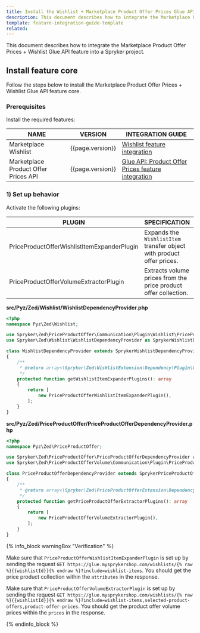 ```yaml
---
title: Install the Wishlist + Marketplace Product Offer Prices Glue API
description: This document describes how to integrate the Marketplace Product Offer Prices + Wishlist Glue API feature into a Spryker project.
template: feature-integration-guide-template
related:
---
```


This document describes how to integrate the Marketplace Product Offer Prices + Wishlist Glue API feature into a Spryker project.

## Install feature core

Follow the steps below to install the Marketplace Product Offer Prices + Wishlist Glue API feature core.

### Prerequisites

Install the required features:

| NAME | VERSION | INTEGRATION GUIDE |
| --------------- | ------- | ---------- |
| Marketplace Wishlist | {{page.version}} |[Wishlist feature integration](/docs/pbc/all/shopping-list-and-wishlist/{{page.version}}/marketplace/install-and-upgrade/install-features/install-the-marketplace-wishlist-feature.html) |
| Marketplace Product Offer Prices API | {{page.version}} |[Glue API: Product Offer Prices feature integration](/docs/pbc/all/price-management/{{page.version}}/marketplace/install-and-upgrade/install-glue-api/install-the-marketplace-product-offer-prices-glue-api.html) |


### 1) Set up behavior

Activate the following plugins:

| PLUGIN | SPECIFICATION | PREREQUISITES | NAMESPACE |
|---|---|---|---|
| PriceProductOfferWishlistItemExpanderPlugin | Expands the `WishlistItem` transfer object with product offer prices. |  | Spryker\Zed\PriceProductOffer\Communication\Plugin\Wishlist |
| PriceProductOfferVolumeExtractorPlugin | Extracts volume prices from the price product offer collection. |  | Spryker\Zed\PriceProductOfferVolume\Communication\Plugin\PriceProductOffer |

**src/Pyz/Zed/Wishlist/WishlistDependencyProvider.php**

```php
<?php
namespace Pyz\Zed\Wishlist;

use Spryker\Zed\PriceProductOffer\Communication\Plugin\Wishlist\PriceProductOfferWishlistItemExpanderPlugin;
use Spryker\Zed\Wishlist\WishlistDependencyProvider as SprykerWishlistDependencyProvider;

class WishlistDependencyProvider extends SprykerWishlistDependencyProvider
{
    /**
     * @return array<\Spryker\Zed\WishlistExtension\Dependency\Plugin\WishlistItemExpanderPluginInterface>
     */
    protected function getWishlistItemExpanderPlugins(): array
    {
        return [
            new PriceProductOfferWishlistItemExpanderPlugin(),
        ];
    }
}
```

**src/Pyz/Zed/PriceProductOffer/PriceProductOfferDependencyProvider.php**

```php
<?php
namespace Pyz\Zed\PriceProductOffer;

use Spryker\Zed\PriceProductOffer\PriceProductOfferDependencyProvider as SprykerPriceProductOfferDependencyProvider;
use Spryker\Zed\PriceProductOfferVolume\Communication\Plugin\PriceProductOffer\PriceProductOfferVolumeExtractorPlugin;

class PriceProductOfferDependencyProvider extends SprykerPriceProductOfferDependencyProvider
{
    /**
     * @return array<\Spryker\Zed\PriceProductOfferExtension\Dependency\Plugin\PriceProductOfferExtractorPluginInterface>
     */
    protected function getPriceProductOfferExtractorPlugins(): array
    {
        return [
            new PriceProductOfferVolumeExtractorPlugin(),
        ];
    }
}
```

{% info_block warningBox "Verification" %}

Make sure that `PriceProductOfferWishlistItemExpanderPlugin` is set up by sending the request `GET https://glue.mysprykershop.com/wishlists/{% raw %}{{wishlistId}}{% endraw %}?include=wishlist-items`. You should get the price product collection within the `attributes` in the response.

Make sure that `PriceProductOfferVolumeExtractorPlugin` is set up by sending the request `GET https://glue.mysprykershop.com/wishlists/{% raw %}{{wishlistId}}{% endraw %}?include=wishlist-items,selected-product-offers,product-offer-prices`. You should get the product offer volume prices within the `prices` in the response.

{% endinfo_block %}
